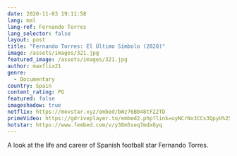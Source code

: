```yaml
---
date: 2020-11-03 19:11:58
lang: mal
lang-ref: Fernando Torres
lang_selector: false
layout: post
title: "Fernando Torres: El Último Símbolo (2020)"
image: /assets/images/321.jpg
featured_image: /assets/images/321.jpg
author: maxflix21
genre:
  - Documentary
country: Spain
content_rating: PG
featured: false
imageshadow: true
netflix: https://movstar.xyz/embed/bWz76B048tFZ2TD
primeVideo: https://gdriveplayer.to/embed2.php?link=uyNCrNx3CCs3QpyU%252BTaOqwdMbd6U6u1z3%252Bqug9NISpYSsUhWNm0MkEBjNu%252BfVBqYAww%252FiylWcqtLIRKZC1DR4K9btv2OvAgwMZbNP%252Bi0Mz0nhMHtoxRUS3zj7C7RFgiPE0xKNRVA0q0c7pFzmRF13jVNT4M5ly6q%252FwTmLfnWH8HeddKRbILqUCM%252Fmek7G1iBM%253D
hotstar: https://www.fembed.com/v/y38m5seq7mdx8yq
---
```

A look at the life and career of Spanish football star Fernando Torres.